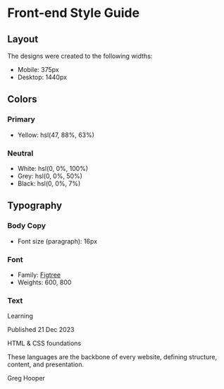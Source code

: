 # Front-end Style Guide

## Layout

The designs were created to the following widths:

- Mobile: 375px
- Desktop: 1440px

## Colors

### Primary

- Yellow: hsl(47, 88%, 63%)

### Neutral

- White: hsl(0, 0%, 100%)
- Grey: hsl(0, 0%, 50%)
- Black: hsl(0, 0%, 7%)

## Typography

### Body Copy

- Font size (paragraph): 16px

### Font

- Family: [Figtree](https://fonts.google.com/specimen/Figtree)
- Weights: 600, 800

### Text

  Learning

  Published 21 Dec 2023

  HTML & CSS foundations

  These languages are the backbone of every website, defining structure, content, and presentation.

  Greg Hooper